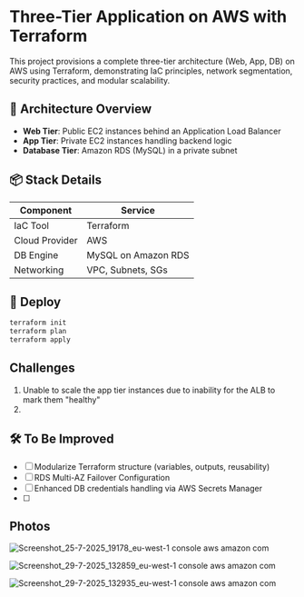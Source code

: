 # Three-Tier Application on AWS with Terraform

This project provisions a complete three-tier architecture (Web, App, DB) on AWS using Terraform, demonstrating IaC principles, network segmentation, security practices, and modular scalability.

## 🧱 Architecture Overview

- **Web Tier**: Public EC2 instances behind an Application Load Balancer
- **App Tier**: Private EC2 instances handling backend logic
- **Database Tier**: Amazon RDS (MySQL) in a private subnet

## 📦 Stack Details

| Component     | Service              |
|---------------|----------------------|
| IaC Tool      | Terraform             |
| Cloud Provider| AWS                   |
| DB Engine     | MySQL on Amazon RDS   |
| Networking    | VPC, Subnets, SGs     |

## 🚀 Deploy

```bash
terraform init
terraform plan
terraform apply

```
## Challenges
1. Unable to scale the app tier instances due to inability for the ALB to mark them "healthy"
2. 

## 🛠️ To Be Improved
- [ ] Modularize Terraform structure (variables, outputs, reusability)
- [ ] RDS Multi-AZ Failover Configuration
- [ ] Enhanced DB credentials handling via AWS Secrets Manager
- [ ] 

##  Photos

![Screenshot_25-7-2025_19178_eu-west-1 console aws amazon com](https://github.com/user-attachments/assets/50cd3f4e-b198-450d-b776-3153e0b013ca)

![Screenshot_29-7-2025_132859_eu-west-1 console aws amazon com](https://github.com/user-attachments/assets/26a8125c-9112-4f7b-b2d9-99bb53c05b43)


![Screenshot_29-7-2025_132935_eu-west-1 console aws amazon com](https://github.com/user-attachments/assets/830c9a5b-cde2-4a4a-9333-a2b361cfa199)
